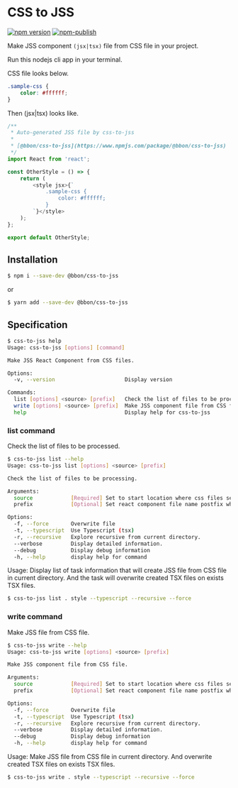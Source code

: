 # CSS to JSS

[![npm version](https://badge.fury.io/js/%40bbon%2Fcss-to-jss.svg)](https://www.npmjs.com/package/@bbon/css-to-jss) [![npm-publish](https://github.com/bbonkr/css-to-jss/workflows/npm-publish/badge.svg?branch=release)](https://github.com/bbonkr/css-to-jss)

Make JSS component `(jsx|tsx)` file from CSS file in your project.

Run this nodejs cli app in your terminal.

CSS file looks below.

```css
.sample-css {
    color: #ffffff;
}
```

Then (jsx|tsx) looks like.

```typescript
/**
 * Auto-generated JSS file by css-to-jss
 *
 * [@bbon/css-to-jss](https://www.npmjs.com/package/@bbon/css-to-jss)
 */
import React from 'react';

const OtherStyle = () => {
    return (
        <style jsx>{`
            .sample-css {
                color: #ffffff;
            }
        `}</style>
    );
};

export default OtherStyle;
```

## Installation

```bash
$ npm i --save-dev @bbon/css-to-jss
```

or

```bash
$ yarn add --save-dev @bbon/css-to-jss
```

## Specification

```bash
$ css-to-jss help
Usage: css-to-jss [options] [command]

Make JSS React Component from CSS files.

Options:
  -v, --version                      Display version

Commands:
  list [options] <source> [prefix]   Check the list of files to be processing.
  write [options] <source> [prefix]  Make JSS component file from CSS file.
  help                               Display help for css-to-jss
```

### list command

Check the list of files to be processed.

```bash
$ css-to-jss list --help
Usage: css-to-jss list [options] <source> [prefix]

Check the list of files to be processing.

Arguments:
  source            [Required] Set to start location where css files search.
  prefix            [Optional] Set react component file name postfix when files search. default: "style"

Options:
  -f, --force       Overwrite file
  -t, --typescript  Use Typescript (tsx)
  -r, --recursive   Explore recursive from current directory.
  --verbose         Display detailed information.
  --debug           Display debug information
  -h, --help        display help for command
```

Usage:
Display list of task information that will create JSS file from CSS file in current directory.
And the task will overwrite created TSX files on exists TSX files.

```bash
$ css-to-jss list . style --typescript --recursive --force
```

### write command

Make JSS file from CSS file.

```bash
$ css-to-jss write --help
Usage: css-to-jss write [options] <source> [prefix]

Make JSS component file from CSS file.

Arguments:
  source            [Required] Set to start location where css files search.
  prefix            [Optional] Set react component file name postfix when files create. default: "style"

Options:
  -f, --force       Overwrite file
  -t, --typescript  Use Typescript (tsx)
  -r, --recursive   Explore recursive from current directory.
  --verbose         Display detailed information.
  --debug           Display debug information
  -h, --help        display help for command
```

Usage:
Make JSS file from CSS file in current directory.
And overwrite created TSX files on exists TSX files.

```bash
$ css-to-jss write . style --typescript --recursive --force
```
